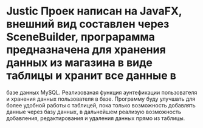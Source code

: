 # Justic Проек написан на JavaFX, внешний вид составлен через SceneBuilder, програрамма предназначена для хранения данных из магазина в виде таблицы и хранит все данные в
базе данных MySQL. Реализованая функция аунтефикации пользователя и хранения данных пользователя в базе. Программу буду улучшать для более удобной работы с таблицей, пока
только возможность добавлять данные через базу данных, в дальнейшем реализую возможность добавления, редактирования и удаления данных прямо из таблицы.
